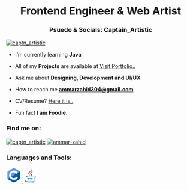 <h1 align="center">Frontend Engineer & Web Artist</h1>
<h3 align="center">Psuedo & Socials: Captain_Artistic</h3>

<p align="left"> <a href="https://twitter.com/captn_artistic" target="blank"><img src="https://img.shields.io/twitter/follow/captn_artistic?logo=twitter&style=for-the-badge" alt="captn_artistic" /></a> </p>

- I’m currently learning **Java**

- <p dir="auto">All of my <strong>Projects</strong> are available at <a href="https://drive.google.com/file/d/1qVdUJLo4i9A_VA6911vJszT8HlcIIcjm/view?usp=sharing" rel="nofollow">Visit Portfolio..</a></p>

- Ask me about **Designing, Development and UI/UX**

- How to reach me **ammarzahid304@gmail.com**

- <p dir="auto">CV/Resume? <a href="https://drive.google.com/file/d/1RHgxACkyNofPWWU-X2gkfRZQ11XfiRbU/view?usp=sharing" rel="nofollow">Here it is..</a></p>

- Fun fact **I am Foodie.**

<h3 align="left">Find me on:</h3>
<p align="left">
<a href="https://twitter.com/captn_artistic" target="blank"><img align="center" src="https://raw.githubusercontent.com/rahuldkjain/github-profile-readme-generator/master/src/images/icons/Social/twitter.svg" alt="captn_artistic" height="30" width="40" /></a>
<a href="https://stackoverflow.com/users/ammar-zahid" target="blank"><img align="center" src="https://raw.githubusercontent.com/rahuldkjain/github-profile-readme-generator/master/src/images/icons/Social/stack-overflow.svg" alt="ammar-zahid" height="30" width="40" /></a>
</p>

<h3 align="left">Languages and Tools:</h3>
<p align="left"> <a href="https://www.cprogramming.com/" target="_blank" rel="noreferrer"> <img src="https://raw.githubusercontent.com/devicons/devicon/master/icons/c/c-original.svg" alt="c" width="40" height="40"/> </a> <a href="https://www.java.com" target="_blank" rel="noreferrer"> <img src="https://raw.githubusercontent.com/devicons/devicon/master/icons/java/java-original.svg" alt="java" width="40" height="40"/> </a> </p>
